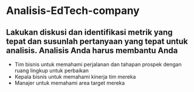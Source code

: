 # Analisis-EdTech-company

## Lakukan diskusi dan identifikasi metrik yang tepat dan susunlah pertanyaan yang tepat untuk analisis. Analisis Anda harus membantu Anda

- Tim bisnis untuk memahami perjalanan dan tahapan prospek dengan ruang lingkup untuk perbaikan
- Kepala bisnis untuk memahami kinerja tim mereka
- Manajer untuk memahami area target mereka
